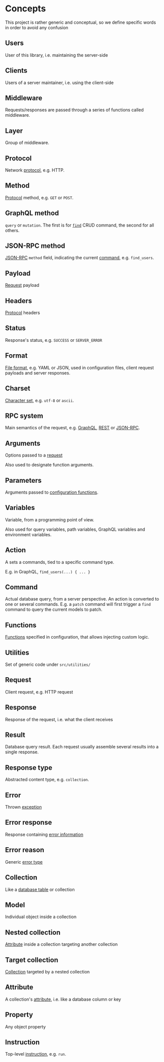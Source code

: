 # Concepts

This project is rather generic and conceptual, so we define specific words
in order to avoid any confusion

## Users

User of this library, i.e. maintaining the server-side

## Clients

Users of a server maintainer, i.e. using the client-side

## Middleware

Requests/responses are passed through a series of functions called middleware.

## Layer

Group of middleware.

## Protocol

Network [protocol](../client/protocols/README.md), e.g. HTTP.

## Method

[Protocol](../client/protocols/README.md) method, e.g. `GET` or `POST`.

## GraphQL method

`query` or `mutation`. The first is for
[`find`](../client/request/crud.md#find-command) CRUD command, the second for all
others.

## JSON-RPC method

[JSON-RPC](../client/rpc/jsonrpc.md) `method` field, indicating the current
[command](../client/request/crud.md), e.g. `find_users`.

## Payload

[Request](../client/protocols/README.md) payload

## Headers

[Protocol](../client/protocols/README.md) headers

## Status

Response's status, e.g. `SUCCESS` or `SERVER_ERROR`

## Format

[File format](../client/protocols/formats.md), e.g. YAML or JSON, used in
configuration files, client request payloads and server responses.

## Charset

[Character set](../client/protocols/formats.md#charsets), e.g. `utf-8` or
`ascii`.

## RPC system

Main semantics of the request, e.g. [GraphQL](../client/rpc/graphql.md),
[REST](../client/rpc/rest.md) or [JSON-RPC](../client/rpc/jsonrpc.md).

## Arguments

Options passed to a [request](../client/rpc/README.md#rpc)

Also used to designate function arguments.

## Parameters

Arguments passed to
[configuration functions](../server/configuration/functions.md#parameters).

## Variables

Variable, from a programming point of view.

Also used for query variables, path variables, GraphQL variables and
environment variables.

## Action

A sets a commands, tied to a specific command type.

E.g. in GraphQL, `find_users(...) { ... }`

## Command

Actual database query, from a server perspective. An action is converted to
one or several commands. E.g. a `patch` command will first trigger a `find`
command to query the current models to patch.

## Functions

[Functions](../server/configuration/functions.md) specified in configuration, that
allows injecting custom logic.

## Utilities

Set of generic code under `src/utilities/`

## Request

Client request, e.g. HTTP request

## Response

Response of the request, i.e. what the client receives

## Result

Database query result. Each request usually assemble several results into
a single response.

## Response type

Abstracted content type, e.g. `collection`.

## Error

Thrown [exception](../server/usage/error.md)

## Error response

Response containing [error information](../server/usage/error.md)

## Error reason

Generic [error type](../server/usage/error.md)

## Collection

Like a [database table](../server/data_model/collections.md) or collection

## Model

Individual object inside a collection

## Nested collection

[Attribute](../server/data_model/relations.md) inside a collection targeting
another collection

## Target collection

[Collection](../server/data_model/relations.md) targeted by a nested
collection

## Attribute

A collection's [attribute](../server/data_model/collections.md#attributes),
i.e. like a database column or key

## Property

Any object property

## Instruction

Top-level [instruction](../server/usage/README.md), e.g. `run`.
